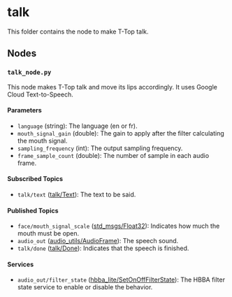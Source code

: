 # talk
This folder contains the node to make T-Top talk.

## Nodes
### `talk_node.py`
This node makes T-Top talk and move its lips accordingly. It uses Google Cloud Text-to-Speech.

#### Parameters
 - `language` (string): The language (en or fr).
 - `mouth_signal_gain` (double): The gain to apply after the filter calculating the mouth signal.
 - `sampling_frequency` (int): The output sampling frequency.
 - `frame_sample_count` (double): The number of sample in each audio frame.

#### Subscribed Topics
- `talk/text` ([talk/Text](msg/Text.msg)): The text to be said.

#### Published Topics
 - `face/mouth_signal_scale` ([std_msgs/Float32](http://docs.ros.org/en/noetic/api/std_msgs/html/msg/Float32.html)): Indicates how much the mouth must be open.
 - `audio_out` ([audio_utils/AudioFrame](https://github.com/introlab/audio_utils/blob/main/msg/AudioFrame.msg)): The speech sound.
 - `talk/done` ([talk/Done](msg/Done.msg)): Indicates that the speech is finished.

#### Services
 - `audio_out/filter_state` ([hbba_lite/SetOnOffFilterState](../../hbba_lite/srv/SetOnOffFilterState.srv)): The HBBA filter state service to enable or disable the behavior.
